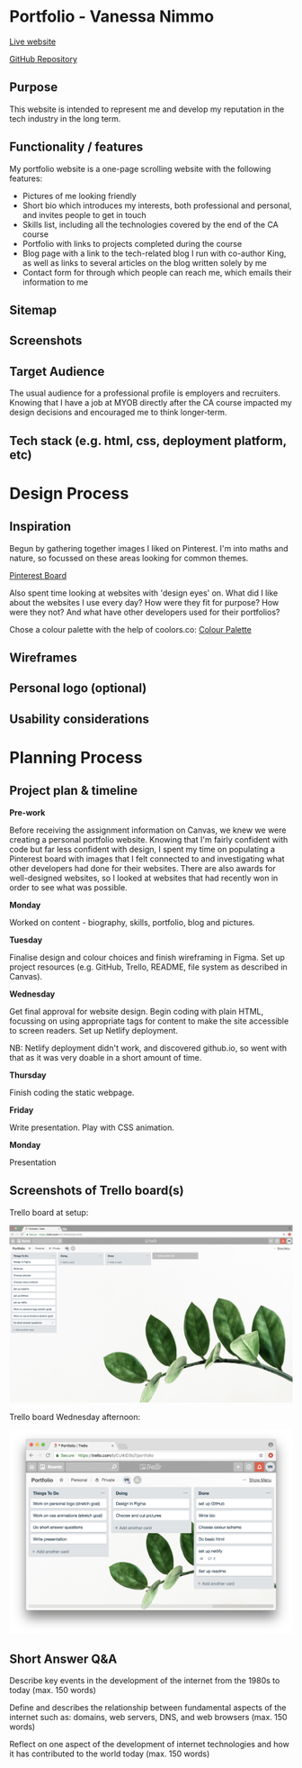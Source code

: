 # Portfolio - Vanessa Nimmo

[Live website](https://vanessanimmo.github.io/)

[GitHub Repository](https://github.com/VanessaNimmo/portfolio)

## Purpose

This website is intended to represent me and develop my reputation in the tech industry in the long term.

## Functionality / features

My portfolio website is a one-page scrolling website with the following features:

- Pictures of me looking friendly
- Short bio which introduces my interests, both professional and personal, and invites people to get in touch
- Skills list, including all the technologies covered by the end of the CA course
- Portfolio with links to projects completed during the course
- Blog page with a link to the tech-related blog I run with co-author King, as well as links to several articles on the blog written solely by me
- Contact form for through which people can reach me, which emails their information to me

## Sitemap
## Screenshots
## Target Audience

The usual audience for a professional profile is employers and recruiters. Knowing that I have a job at MYOB directly after the CA course impacted my design decisions and encouraged me to think longer-term. 

## Tech stack (e.g. html, css, deployment platform, etc)


# Design Process
## Inspiration

Begun by gathering together images I liked on Pinterest. I'm into maths and nature, so focussed on these areas looking for common themes.

[Pinterest Board](https://pin.it/o2zl7vze7ca2xa)

Also spent time looking at websites with 'design eyes' on. What did I like about the websites I use every day? How were they fit for purpose? How were they not? And what have other developers used for their portfolios?

Chose a colour palette with the help of coolors.co: [Colour Palette](https://coolors.co/55cea7-fffeff-fffdf7-0a2342-f0f7ee)

## Wireframes
## Personal logo (optional)
## Usability considerations

# Planning Process
## Project plan & timeline

**Pre-work**

Before receiving the assignment information on Canvas, we knew we were creating a personal portfolio website. Knowing that I'm fairly confident with code but far less confident with design, I spent my time on populating a Pinterest board with images that I felt connected to and investigating what other developers had done for their websites. There are also awards for well-designed websites, so I looked at websites that had recently won in order to see what was possible.

**Monday**

Worked on content - biography, skills, portfolio, blog and pictures.

**Tuesday**

Finalise design and colour choices and finish wireframing in Figma. Set up project resources (e.g. GitHub, Trello, README, file system as described in Canvas).

**Wednesday**

Get final approval for website design. Begin coding with plain HTML, focussing on using appropriate tags for content to make the site accessible to screen readers. Set up Netlify deployment.

NB: Netlify deployment didn't work, and discovered github.io, so went with that as it was very doable in a short amount of time.

**Thursday**

Finish coding the static webpage.

**Friday**

Write presentation. Play with CSS animation.

**Monday**

Presentation

## Screenshots of Trello board(s)

Trello board at setup:

![Starting Trello board](images/trello-board-start.png)

Trello board Wednesday afternoon: 

![Wednesday afternoon board](images/trello-wed-afternoon.png)

## Short Answer Q&A 

Describe key events in the development of the internet from the 1980s to today (max. 150 words)

Define and describes the relationship between fundamental aspects of the internet such as: domains, web servers, DNS, and web browsers (max. 150 words)

Reflect on one aspect of the development of internet technologies and how it has contributed to the world today (max. 150 words)